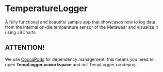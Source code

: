 TemperatureLogger
=================

A fully functional and beautiful sample app that showcases how to log data from the internal on-die temperature sensor of the Metawear and visualize it using JBCharts.

## ATTENTION!
We use [CocoaPods](http://cocoapods.org) for dependency management, this means you need to open **TempLogger.xcworkspace** and not TempLogger.xcodeproj.

